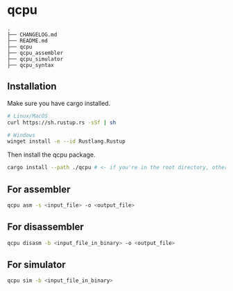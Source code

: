 # qcpu

```
.
├── CHANGELOG.md
├── README.md
├── qcpu
├── qcpu_assembler
├── qcpu_simulator
├── qcpu_syntax
```

## Installation

Make sure you have cargo installed.

```sh
# Linux/MacOS
curl https://sh.rustup.rs -sSf | sh

# Windows
winget install -e --id Rustlang.Rustup
```

Then install the qcpu package.

```sh
cargo install --path ./qcpu # <- if you're in the root directory, otherwise just make sure the path is correct
```

## For assembler
  
```sh
qcpu asm -s <input_file> -o <output_file>
```

## For disassembler

```sh
qcpu disasm -b <input_file_in_binary> -o <output_file>
```

## For simulator

```sh
qcpu sim -b <input_file_in_binary>
```